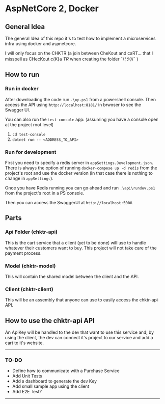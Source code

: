 # AspNetCore 2, Docker

## General Idea

The general Idea of this repo it's to test how to implement a microservices infra using docker and aspnetcore.

I will only focus on the CHKTR (a join between CheKout and caRT... that I misspell as CHecKout c{K}a _TR_ when creating the folder ¯\\_(ツ)_/¯ )

## How to run

### Run in docker

After downloading the code run `.\up.ps1` from a powershell console.
Then access the API using `http://localhost:8181/` in brwoser to see the Swagger UI.

You can also run the `test-console` app:
(assuming you have a console open at the project root level)
1. `cd test-console`
2. `dotnet run -- <ADDRESS_TO_API>`

### Run for development

First you need to specify a redis server in `appSettings.Development.json`.
There is always the option of running `docker-compose up -d redis` from the project's root and use the docker version (in that case there is nothing to change in `appSettings`).

Once you have Redis running you can go ahead and run `.\api\rundev.ps1` from the project's root in a PS console.

Then you can access the SwaggerUI at `http://localhost:5000`.

## Parts

### Api Folder (chktr-api)

This is the cart service that a client (yet to be done) will use to handle whatever their customers want to buy.
This project will not take care of the payment process.

### Model (chktr-model)

This will contain the shared model between the client and the API.

### Client (chktr-client)

This will be an assembly that anyone can use to easily access the chktr-api API.

## How to use the chktr-api API

An ApiKey will be handled to the dev that want to use this service and, by using the client, the dev can connect it's project to our service and add a cart to it's website.

----------

### TO-DO

- Define how to communicate with a Purchase Service
- Add Unit Tests
- Add a dashboard to generate the dev Key
- Add small sample app using the client
- Add E2E Test?

----------


